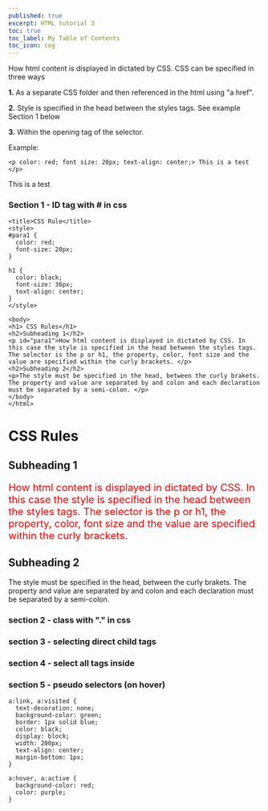 ```yaml
---
published: true
excerpt: HTML tutorial 3
toc: true
toc_label: My Table of Contents
toc_icon: cog
---
```

How html content is displayed in dictated by CSS. CSS can be specified in three ways

**1.** As a separate CSS folder and then referenced in the html using "a href". 

**2.** Style is specified in the head between the styles tags. See example Section 1 below

**3.** Within the opening tag of the selector.

Example:  

```
<p color: red; font size: 20px; text-align: center;> This is a test </p>
```
<p>
This is a test
</p>


### Section 1 - ID tag with # in css

```
<title>CSS Rule</title>
<style>
#para1 {
  color: red;
  font-size: 20px;
}

h1 {
  color: black;
  font-size: 36px;
  text-align: center;
}
</style>

<body>
<h1> CSS Rules</h1>
<h2>Subheading 1</h2>
<p id="para1">How html content is displayed in dictated by CSS. In this case the style is specified in the head between the styles tags. The selector is the p or h1, the property, color, font size and the value are specified within the curly brackets. </p>
<h2>Subheading 2</h2>
<p>The style must be specified in the head, between the curly brakets. The property and value are separated by and colon and each declaration must be separated by a semi-colon. </p>
</body>
</html>
```

<title>CSS Rule</title>
<style>
#para1 {
  color: red;
  font-size: 20px;
}

h1 {
  color: black;
  font-size: 36px;
  text-align: center;
}
</style>

<h1> CSS Rules</h1>
<h2>Subheading 1</h2>
<p id="para1">How html content is displayed in dictated by CSS. In this case the style is specified in the head between the styles tags. The selector is the p or h1, the property, color, font size and the value are specified within the curly brackets. </p>
<h2>Subheading 2</h2>
<p>The style must be specified in the head, between the curly brakets. The property and value are separated by and colon and each declaration must be separated by a semi-colon. </p>



### section 2 - class with "." in css

### section 3 - selecting direct child tags

### section 4 - select all tags inside 

### section 5 - pseudo selectors (on hover)
```
a:link, a:visited {
  text-decoration: none;
  background-color: green;
  border: 1px solid blue;
  color: black;
  display: block;
  width: 200px;
  text-align: center;
  margin-bottom: 1px;
}

a:hover, a:active {
  background-color: red;
  color: purple;
}
```
